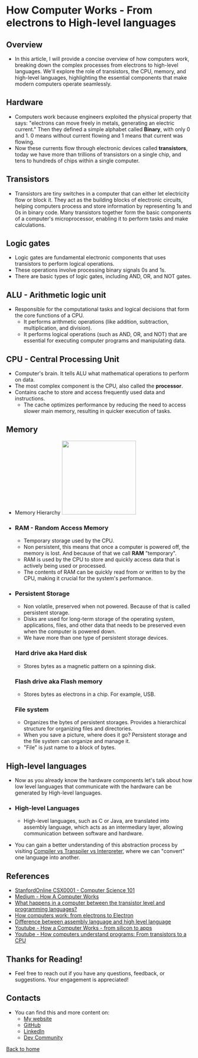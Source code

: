 # How Computer Works - From electrons to High-level languages

## Overview

- In this article, I will provide a concise overview of how computers work, breaking down the complex processes from electrons to high-level languages. We'll explore the role of transistors, the CPU, memory, and high-level languages, highlighting the essential components that make modern computers operate seamlessly.

## Hardware

- Computers work because engineers exploited the physical property that says: "electrons can move freely in metals, generating an electric current." Then they defined a simple alphabet called **Binary**, with only 0 and 1. 0 means without current flowing and 1 means that current was flowing.
- Now these currents flow through electronic devices called **transistors**, today we have more than trillions of transistors on a single chip, and tens to hundreds of chips within a single computer.

## Transistors

- Transistors are tiny switches in a computer that can either let electricity flow or block it. They act as the building blocks of electronic circuits, helping computers process and store information by representing 1s and 0s in binary code. Many transistors together form the basic components of a computer's microprocessor, enabling it to perform tasks and make calculations.

## Logic gates

- Logic gates are fundamental electronic components that uses transistors to perform logical operations.
- These operations involve processing binary signals 0s and 1s.
- There are basic types of logic gates, including AND, OR, and NOT gates.

## ALU - Arithmetic logic unit

- Responsible for the computational tasks and logical decisions that form the core functions of a CPU.
  - It performs arithmetic operations (like addition, subtraction, multiplication, and division).
  - It performs logical operations (such as AND, OR, and NOT) that are essential for executing computer programs and manipulating data.

## CPU - Central Processing Unit

- Computer's brain. It tells ALU what mathematical operations to perform on data.
- The most complex component is the CPU, also called the **processor**.
- Contains cache to store and access frequently used data and instructions.
  - The cache optimizes performance by reducing the need to access slower main memory, resulting in quicker execution of tasks.

## Memory

- Memory Hierarchy
  <img src="https://miro.medium.com/v2/resize:fit:924/format:webp/1*QHjqH1gPOShL5wVcuR4cZg.png" height="200px" width="200px">

- ### RAM - Random Access Memory

  - Temporary storage used by the CPU.
  - Non persistent, this means that once a computer is powered off, the memory is lost. And because of that we call **RAM** "temporary".
  - RAM is used by the CPU to store and quickly access data that is actively being used or processed.
  - The contents of RAM can be quickly read from or written to by the CPU, making it crucial for the system's performance.

- ### Persistent Storage

  - Non volatile, preserved when not powered. Because of that is called persistent storage.
  - Disks are used for long-term storage of the operating system, applications, files, and other data that needs to be preserved even when the computer is powered down.
  - We have more than one type of persistent storage devices.

  ### Hard drive aka Hard disk

  - Stores bytes as a magnetic pattern on a spinning disk.

  ### Flash drive aka Flash memory

  - Stores bytes as electrons in a chip. For example, USB.

  ### File system

  - Organizes the bytes of persistent storages. Provides a hierarchical structure for organizing files and directories.
  - When you save a picture, where does it go? Persistent storage and the file system can organize and manage it.
  - "File" is just name to a block of bytes.

## High-level languages

- Now as you already know the hardware components let's talk about how low level languages that communicate with the hardware can be generated by High-level languages.

- ### High-level Languages
  - High-level languages, such as C or Java, are translated into assembly language, which acts as an intermediary layer, allowing communication between software and hardware.
- You can gain a better understanding of this abstraction process by visiting [Compiler vs Transpiler vs Interpreter](/compiler-transpiler-interpreter.md), where we can "convert" one language into another.

## References

- [StanfordOnline CSX0001 - Computer Science 101](https://learning.edx.org/course/course-v1:StanfordOnline+CSX0001+1T2020/home)
- [Medium - How A Computer Works](https://medium.com/simple-cs/how-a-computer-works-f3e966e10c36)
- [What happens in a computer between the transistor level and programming languages?](https://www.quora.com/What-happens-in-a-computer-between-the-transistor-level-and-programming-languages)
- [How computers work: from electrons to Electron](https://nurkiewicz.com/2021/10/how-computers-work.html)
- [Difference between assembly language and high level language](https://www.geeksforgeeks.org/difference-between-assembly-language-and-high-level-language/)
- [Youtube - How a Computer Works - from silicon to apps](https://www.youtube.com/watch?v=5f3NJnvnk7k&ab_channel=ImprobableMatter)
- [Youtube - How computers understand programs: From transistors to a CPU](https://www.youtube.com/watch?v=uTNCVRxuP_c&ab_channel=EnqrageEntertainment)

## Thanks for Reading!

- Feel free to reach out if you have any questions, feedback, or suggestions. Your engagement is appreciated!

## Contacts

- You can find this and more content on:
  - [My website](https://godinhojoao.com/)
  - [GitHub](https://github.com/godinhojoao)
  - [LinkedIn](https://www.linkedin.com/in/joaogodinhoo/)
  - [Dev Community](https://dev.to/godinhojoao)

[Back to home](/readme.md)
